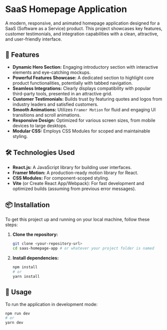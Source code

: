 # SaaS Homepage Application

A modern, responsive, and animated homepage application designed for a SaaS (Software as a Service) product. This project showcases key features, customer testimonials, and integration capabilities with a clean, attractive, and user-friendly interface.

## 🚀 Features

* **Dynamic Hero Section:** Engaging introductory section with interactive elements and eye-catching mockups.
* **Powerful Features Showcase:** A dedicated section to highlight core product functionalities, potentially with tabbed navigation.
* **Seamless Integrations:** Clearly displays compatibility with popular third-party tools, presented in an attractive grid.
* **Customer Testimonials:** Builds trust by featuring quotes and logos from industry leaders and satisfied customers.
* **Smooth Animations:** Utilizes `Framer Motion` for fluid and engaging UI transitions and scroll animations.
* **Responsive Design:** Optimized for various screen sizes, from mobile devices to large desktops.
* **Modular CSS:** Employs CSS Modules for scoped and maintainable styling.

## 🛠️ Technologies Used

* **React.js:** A JavaScript library for building user interfaces.
* **Framer Motion:** A production-ready motion library for React.
* **CSS Modules:** For component-scoped styling.
* **Vite** (or Create React App/Webpack): For fast development and optimized builds (assuming from previous error messages).

## 📦 Installation

To get this project up and running on your local machine, follow these steps:

1.  **Clone the repository:**
    ```bash
    git clone <your-repository-url>
    cd saas-homepage-app # or whatever your project folder is named
    ```

2.  **Install dependencies:**
    ```bash
    npm install
    # or
    yarn install
    ```

## 🏃 Usage

To run the application in development mode:

```bash
npm run dev
# or
yarn dev